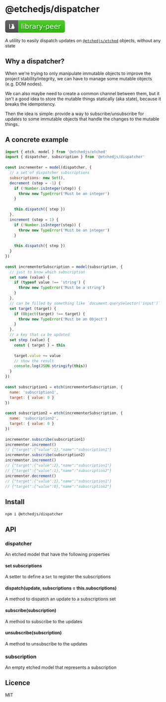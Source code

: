 # @etchedjs/dispatcher

[![](https://raw.githubusercontent.com/Lcfvs/library-peer/main/badge.svg)](https://github.com/Lcfvs/library-peer#readme)

A utility to easily dispatch updates on [`@etchedjs/etched`](https://github.com/etchedjs/etched) objects, without any state


## Why a dispatcher?

When we're trying to only manipulate immutable objects to improve the project stability/integrity, we can have to manage some mutable objects (e.g. DOM nodes).

We can also maybe need to create a common channel between them, but it isn't a good idea to store the mutable things statically (aka state), because it breaks the idempotency.

Then the idea is simple: provide a way to subscribe/unsubscribe for updates to some immutable objects that handle the changes to the mutable things.

## A concrete example

```js
import { etch, model } from '@etchedjs/etched'
import { dispatcher, subscription } from '@etchedjs/dispatcher'

const incrementer = model(dispatcher, {
  // a set of dispatcher subscriptions
  subscriptions: new Set(),
  decrement (step = -1) {
    if (!Number.isInteger(step)) {
      throw new TypeError('Must be an integer')
    }

    this.dispatch({ step })
  },
  increment (step = 1) {
    if (!Number.isInteger(step)) {
      throw new TypeError('Must be an integer')
    }

    this.dispatch({ step })
  }
})

const incrementerSubscription = model(subscription, {
  // just to know which subscription
  set name (value) {
    if (typeof value !== 'string') {
      throw new TypeError('Must be a string')
    }
  },
  // can be filled by something like `document.querySelector('input')`
  set target (target) {
    if (Object(target) !== target) {
      throw new TypeError('Must be an Object')
    }
  },
  // a key that ca be updated
  set step (value) {
    const { target } = this

    target.value += value
    // show the result
    console.log(JSON.stringify(this))
  }
})

const subscription1 = etch(incrementerSubscription, {
  name: 'subscription1',
  target: { value: 0 }
})

const subscription2 = etch(incrementerSubscription, {
  name: 'subscription2',
  target: { value: 0 }
})

incrementer.subscribe(subscription1)
incrementer.increment()
// {"target":{"value":1},"name":"subscription1"}
incrementer.subscribe(subscription2)
incrementer.increment()
// {"target":{"value":2},"name":"subscription1"}
// {"target":{"value":1},"name":"subscription2"}
incrementer.decrement()
// {"target":{"value":1},"name":"subscription1"}
// {"target":{"value":0},"name":"subscription2"}
```

## Install

`npm i @etchedjs/dispatcher`

## API

### dispatcher
An etched model that have the following properties

#### set subscriptions
A setter to define a `Set` to register the subscriptions

#### dispatch(update, subscriptions = this.subscriptions)
A method to dispatch an update to a subscriptions set

#### subscribe(subscription)
A method to subscribe to the updates

#### unsubscribe(subscription)
A method to unsubscribe to the updates

### subscription
An empty etched model that represents a subscription


## Licence

MIT
